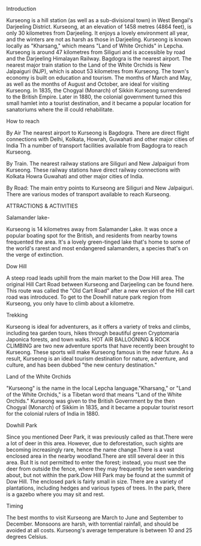 Introduction

Kurseong is a hill station (as well as a sub-divisional town) in West
Bengal's Darjeeling District. Kurseong, at an elevation of 1458 metres
(4864 feet), is only 30 kilometres from Darjeeling. It enjoys a lovely
environment all year, and the winters are not as harsh as those in
Darjeeling. Kurseong is known locally as "Kharsang," which means "Land
of White Orchids" in Lepcha. Kurseong is around 47 kilometres from
Siliguri and is accessible by road and the Darjeeling Himalayan Railway.
Bagdogra is the nearest airport. The nearest major train station to the
Land of the White Orchids is New Jalpaiguri (NJP), which is about 53
kilometres from Kurseong. The town's economy is built on education and
tourism. The months of March and May, as well as the months of August
and October, are ideal for visiting Kurseong. In 1835, the Chogyal
(Monarch) of Sikkin Kurseong surrendered to the British Empire. Later in
1880, the colonial government turned this small hamlet into a tourist
destination, and it became a popular location for sanatoriums where the
ill could rehabilitate.

How to reach

By Air The nearest airport to Kurseong is Bagdogra. There are direct
flight connections with Delhi, Kolkata, Howrah, Guwahati and other major
cities of India Th a number of transport facilities available from
Bagdogra to reach Kurseong.

By Train. The nearest railway stations are Siliguri and New Jalpaiguri
from Kurseong. These railway stations have direct railway connections
with Kolkata Howra Guwahati and other major cities of India.

By Road: The main entry points to Kurseong are Siliguri and New
Jalpaiguri. There are various modes of transport available to reach
Kurseong.

ATTRACTIONS & ACTIVITIES

Salamander lake-

Kurseong is 14 kilometres away from Salamander Lake. It was once a
popular boating spot for the British, and residents from nearby towns
frequented the area. It's a lovely green-tinged lake that's home to some
of the world's rarest and most endangered salamanders, a species that's
on the verge of extinction.

Dow Hill

A steep road leads uphill from the main market to the Dow Hill area. The
original Hill Cart Road between Kurseong and Darjeeling can be found
here. This route was called the "Old Cart Road" after a new version of
the Hill cart road was introduced. To get to the Dowhill nature park
region from Kurseong, you only have to climb about a kilometre.

Trekking

Kurseong is ideal for adventurers, as it offers a variety of treks and
climbs, including tea garden tours, hikes through beautiful green
Cryptomaria Japonica forests, and town walks. HOT AIR BALLOONING & ROCK
CLIMBING are two new adventure sports that have recently been brought to
Kurseong. These sports will make Kurseong famous in the near future. As
a result, Kurseong is an ideal tourism destination for nature,
adventure, and culture, and has been dubbed "the new century
destination."

Land of the White Orchids

"Kurseong" is the name in the local Lepcha language."Kharsang," or "Land
of the White Orchids," is a Tibetan word that means "Land of the White
Orchids." Kurseong was given to the British Government by the then
Chogyal (Monarch) of Sikkim in 1835, and it became a popular tourist
resort for the colonial rulers of India in 1880.

Dowhill Park

Since you mentioned Deer Park, it was previously called as that.There
were a lot of deer in this area. However, due to deforestation, such
sights are becoming increasingly rare, hence the name change.There is a
vast enclosed area in the nearby woodland.There are still several deer
in this area. But It is not permitted to enter the forest; instead, you
must see the deer from outside the fence, where they may frequently be
seen wandering about, but not within the park.Dow Hill Park may be found
at the summit of Dow Hill. The enclosed park is fairly small in size.
There are a variety of plantations, including hedges and various types
of trees. In the park, there is a gazebo where you may sit and rest.

Timing

The best months to visit Kurseong are March to June and September to
December. Monsoons are harsh, with torrential rainfall, and should be
avoided at all costs. Kurseong's average temperature is between 10 and
25 degrees Celsius.
